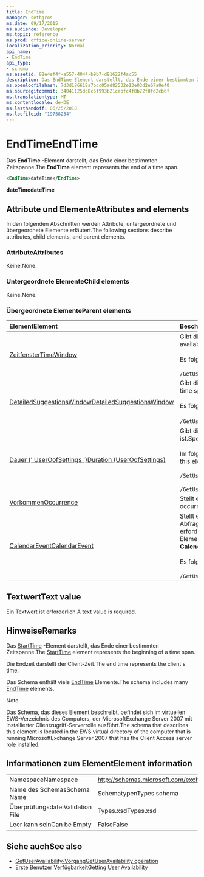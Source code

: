 ```yaml
---
title: EndTime
manager: sethgros
ms.date: 09/17/2015
ms.audience: Developer
ms.topic: reference
ms.prod: office-online-server
localization_priority: Normal
api_name:
- EndTime
api_type:
- schema
ms.assetid: 82e4ef4f-a557-4044-b9b7-d91622f4ac55
description: Das EndTime-Element darstellt, das Ende einer bestimmten Zeitspanne.
ms.openlocfilehash: 7d3d186618a7bcc05ad82532e13e03d2e67a0e40
ms.sourcegitcommit: 34041125dc8c5f993b21cebfc4f8b72f0fd2cb6f
ms.translationtype: MT
ms.contentlocale: de-DE
ms.lasthandoff: 06/25/2018
ms.locfileid: "19758254"
---
```

# <a name="endtime"></a><span data-ttu-id="13692-103">EndTime</span><span class="sxs-lookup"><span data-stu-id="13692-103">EndTime</span></span>

<span data-ttu-id="13692-104">Das **EndTime** -Element darstellt, das Ende einer bestimmten Zeitspanne.</span><span class="sxs-lookup"><span data-stu-id="13692-104">The **EndTime** element represents the end of a time span.</span></span> 
  
```xml
<EndTime>dateTime</EndTime>
```

 <span data-ttu-id="13692-105">**dateTime**</span><span class="sxs-lookup"><span data-stu-id="13692-105">**dateTime**</span></span>
## <a name="attributes-and-elements"></a><span data-ttu-id="13692-106">Attribute und Elemente</span><span class="sxs-lookup"><span data-stu-id="13692-106">Attributes and elements</span></span>

<span data-ttu-id="13692-107">In den folgenden Abschnitten werden Attribute, untergeordnete und übergeordnete Elemente erläutert.</span><span class="sxs-lookup"><span data-stu-id="13692-107">The following sections describe attributes, child elements, and parent elements.</span></span>
  
### <a name="attributes"></a><span data-ttu-id="13692-108">Attribute</span><span class="sxs-lookup"><span data-stu-id="13692-108">Attributes</span></span>

<span data-ttu-id="13692-109">Keine.</span><span class="sxs-lookup"><span data-stu-id="13692-109">None.</span></span>
  
### <a name="child-elements"></a><span data-ttu-id="13692-110">Untergeordnete Elemente</span><span class="sxs-lookup"><span data-stu-id="13692-110">Child elements</span></span>

<span data-ttu-id="13692-111">Keine.</span><span class="sxs-lookup"><span data-stu-id="13692-111">None.</span></span>
  
### <a name="parent-elements"></a><span data-ttu-id="13692-112">Übergeordnete Elemente</span><span class="sxs-lookup"><span data-stu-id="13692-112">Parent elements</span></span>

|<span data-ttu-id="13692-113">**Element**</span><span class="sxs-lookup"><span data-stu-id="13692-113">**Element**</span></span>|<span data-ttu-id="13692-114">**Beschreibung**</span><span class="sxs-lookup"><span data-stu-id="13692-114">**Description**</span></span>|
|:-----|:-----|
|[<span data-ttu-id="13692-115">Zeitfenster</span><span class="sxs-lookup"><span data-stu-id="13692-115">TimeWindow</span></span>](timewindow.md) <br/> |<span data-ttu-id="13692-116">Gibt die Zeitspanne für die Verfügbarkeit Benutzerinformationen abgefragt.</span><span class="sxs-lookup"><span data-stu-id="13692-116">Identifies the time span queried for the user availability information.</span></span><br/><br/> <span data-ttu-id="13692-117">Es folgt der XPath-Ausdruck, der dieses Element:</span><span class="sxs-lookup"><span data-stu-id="13692-117">The following is the XPath expression to this element:</span></span><br/><br/>  `/GetUserAvailabilityRequest/FreeBusyViewOptions/TimeWindow` <br/> |
|[<span data-ttu-id="13692-118">DetailedSuggestionsWindow</span><span class="sxs-lookup"><span data-stu-id="13692-118">DetailedSuggestionsWindow</span></span>](detailedsuggestionswindow.md) <br/> |<span data-ttu-id="13692-119">Gibt die Zeitspanne, die ausführliche Informationen zum vorgeschlagenen Besprechungszeiten abgefragt wird.</span><span class="sxs-lookup"><span data-stu-id="13692-119">Identifies the time span that is queried for detailed information about suggested meeting times.</span></span><br/><br/> <span data-ttu-id="13692-120">Es folgt der XPath-Ausdruck, der dieses Element:</span><span class="sxs-lookup"><span data-stu-id="13692-120">The following is the XPath expression to this element:</span></span><br/><br/>  <span data-ttu-id="13692-121">`/GetUserAvailabilityRequest/SuggestionViewOptions/DetailedSuggestionsWindow`.</span><span class="sxs-lookup"><span data-stu-id="13692-121"></span></span>  <br/> |
|[<span data-ttu-id="13692-122">Dauer (' UserOofSettings ')</span><span class="sxs-lookup"><span data-stu-id="13692-122">Duration (UserOofSettings)</span></span>](duration-useroofsettings.md) <br/> | <span data-ttu-id="13692-123">Gibt die Dauer, für die der Status von Office (OOF) aktiviert ist, wenn das Element [OofState](oofstate.md) auf **Geplante Tasks**festgelegt ist.</span><span class="sxs-lookup"><span data-stu-id="13692-123">Specifies the duration for which the Out of Office (OOF) status is enabled if the [OofState](oofstate.md) element is set to **Scheduled**.</span></span>  <br/><br/>  <span data-ttu-id="13692-124">Im folgenden sind die möglichen XPath-Ausdrücke auf dieses Element:</span><span class="sxs-lookup"><span data-stu-id="13692-124">The following are the possible XPath expressions to this element:</span></span><br/><br/>  `/SetUserOofSettingsRequest/UserOofSettings/Duration` <br/><br/>  `/GetUserOofSettingsResponse/OofSettings/Duration` <br/> |
|[<span data-ttu-id="13692-125">Vorkommen</span><span class="sxs-lookup"><span data-stu-id="13692-125">Occurrence</span></span>](occurrence.md) <br/> |<span data-ttu-id="13692-126">Stellt ein einzelnes geändertes Vorkommen des ein wiederkehrendes Kalenderelement.</span><span class="sxs-lookup"><span data-stu-id="13692-126">Represents a single modified occurrence of a recurring calendar item.</span></span>  <br/> |
|[<span data-ttu-id="13692-127">CalendarEvent</span><span class="sxs-lookup"><span data-stu-id="13692-127">CalendarEvent</span></span>](calendarevent.md) <br/> |<span data-ttu-id="13692-128">Stellt eine einzelne Kalender Element vorkommen.</span><span class="sxs-lookup"><span data-stu-id="13692-128">Represents a unique calendar item occurrence.</span></span> <span data-ttu-id="13692-129">Dies ist für Verfügbarkeit Abfragen verwendet.</span><span class="sxs-lookup"><span data-stu-id="13692-129">This is used for Availability inquiries.</span></span> <span data-ttu-id="13692-130">Das **EndTime** -Element ist im **CalendarEvent** -Element erforderlich.</span><span class="sxs-lookup"><span data-stu-id="13692-130">The **EndTime** element is required in the **CalendarEvent** element.</span></span> <span data-ttu-id="13692-131">Das **EndTime** -Element im **CalendarEvent** -Element ist für den Typ **CalendarEvent** eindeutig.</span><span class="sxs-lookup"><span data-stu-id="13692-131">The **EndTime** element in the **CalendarEvent** element is unique to the **CalendarEvent** type.</span></span><br/><br/> <span data-ttu-id="13692-132">Es folgt der XPath-Ausdruck, der dieses Element:</span><span class="sxs-lookup"><span data-stu-id="13692-132">The following is the XPath expression to this element:</span></span><br/><br/>  `/GetUserAvailabilityResponse/FreeBusyResponseArray/FreeBusyResponse/FreeBusyView/CalendarEventArray/CalendarEvent[i]` <br/> |
   
## <a name="text-value"></a><span data-ttu-id="13692-133">Textwert</span><span class="sxs-lookup"><span data-stu-id="13692-133">Text value</span></span>

<span data-ttu-id="13692-134">Ein Textwert ist erforderlich.</span><span class="sxs-lookup"><span data-stu-id="13692-134">A text value is required.</span></span>
  
## <a name="remarks"></a><span data-ttu-id="13692-135">Hinweise</span><span class="sxs-lookup"><span data-stu-id="13692-135">Remarks</span></span>

<span data-ttu-id="13692-136">Das [StartTime](starttime.md) -Element darstellt, das Ende einer bestimmten Zeitspanne.</span><span class="sxs-lookup"><span data-stu-id="13692-136">The [StartTime](starttime.md) element represents the beginning of a time span.</span></span> 
  
<span data-ttu-id="13692-137">Die Endzeit darstellt der Client-Zeit.</span><span class="sxs-lookup"><span data-stu-id="13692-137">The end time represents the client's time.</span></span>
  
<span data-ttu-id="13692-138">Das Schema enthält viele [EndTime](endtime.md) Elemente.</span><span class="sxs-lookup"><span data-stu-id="13692-138">The schema includes many [EndTime](endtime.md) elements.</span></span> 
  
> [!NOTE]
> <span data-ttu-id="13692-139">Das Schema, das dieses Element beschreibt, befindet sich im virtuellen EWS-Verzeichnis des Computers, der MicrosoftExchange Server 2007 mit installierter Clientzugriff-Serverrolle ausführt.</span><span class="sxs-lookup"><span data-stu-id="13692-139">The schema that describes this element is located in the EWS virtual directory of the computer that is running MicrosoftExchange Server 2007 that has the Client Access server role installed.</span></span> 
  
## <a name="element-information"></a><span data-ttu-id="13692-140">Informationen zum Element</span><span class="sxs-lookup"><span data-stu-id="13692-140">Element information</span></span>

|||
|:-----|:-----|
|<span data-ttu-id="13692-141">Namespace</span><span class="sxs-lookup"><span data-stu-id="13692-141">Namespace</span></span>  <br/> |http://schemas.microsoft.com/exchange/services/2006/types  <br/> |
|<span data-ttu-id="13692-142">Name des Schemas</span><span class="sxs-lookup"><span data-stu-id="13692-142">Schema Name</span></span>  <br/> |<span data-ttu-id="13692-143">Schematypen</span><span class="sxs-lookup"><span data-stu-id="13692-143">Types schema</span></span>  <br/> |
|<span data-ttu-id="13692-144">Überprüfungsdatei</span><span class="sxs-lookup"><span data-stu-id="13692-144">Validation File</span></span>  <br/> |<span data-ttu-id="13692-145">Types.xsd</span><span class="sxs-lookup"><span data-stu-id="13692-145">Types.xsd</span></span>  <br/> |
|<span data-ttu-id="13692-146">Leer kann sein</span><span class="sxs-lookup"><span data-stu-id="13692-146">Can be Empty</span></span>  <br/> |<span data-ttu-id="13692-147">False</span><span class="sxs-lookup"><span data-stu-id="13692-147">False</span></span>  <br/> |
   
## <a name="see-also"></a><span data-ttu-id="13692-148">Siehe auch</span><span class="sxs-lookup"><span data-stu-id="13692-148">See also</span></span>

- [<span data-ttu-id="13692-149">GetUserAvailability-Vorgang</span><span class="sxs-lookup"><span data-stu-id="13692-149">GetUserAvailability operation</span></span>](getuseravailability-operation.md)
- [<span data-ttu-id="13692-150">Erste Benutzer Verfügbarkeit</span><span class="sxs-lookup"><span data-stu-id="13692-150">Getting User Availability</span></span>](http://msdn.microsoft.com/library/d4133fcb-9b0f-4e6b-aadf-a389da83516a%28Office.15%29.aspx)

